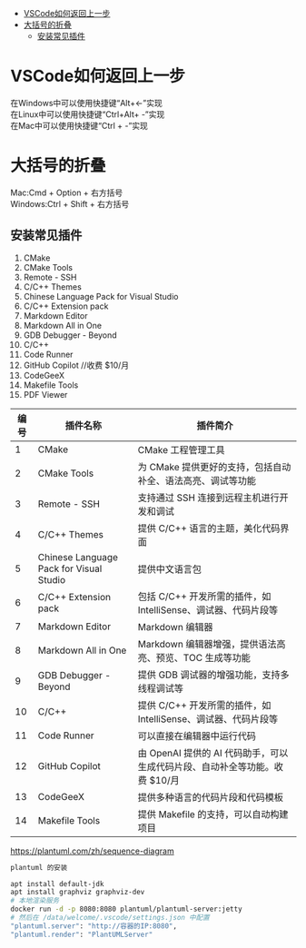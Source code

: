 
- [VSCode如何返回上一步](#vscode如何返回上一步)
- [大括号的折叠](#大括号的折叠)
  - [安装常见插件](#安装常见插件)

# VSCode如何返回上一步
在Windows中可以使用快捷键“Alt+←”实现  
在Linux中可以使用快捷键“Ctrl+Alt+ -”实现  
在Mac中可以使用快捷键“Ctrl + -”实现  

# 大括号的折叠
 Mac:Cmd + Option + 右方括号  
 Windows:Ctrl + Shift + 右方括号

## 安装常见插件
1. CMake
2. CMake Tools
3. Remote - SSH
4. C/C++ Themes
5. Chinese Language Pack for Visual Studio
6. C/C++ Extension pack
7. Markdown Editor
8. Markdown All in One
9. GDB Debugger - Beyond
10. C/C++
11. Code Runner
12. GitHub Copilot  //收费 $10/月
13. CodeGeeX
14. Makefile Tools
15. PDF Viewer


| 编号 | 插件名称                                       | 插件简介                                                     |
| ---- | ---------------------------------------------- | ------------------------------------------------------------ |
| 1    | CMake                                          | CMake 工程管理工具                                          |
| 2    | CMake Tools                                    | 为 CMake 提供更好的支持，包括自动补全、语法高亮、调试等功能 |
| 3    | Remote - SSH                                   | 支持通过 SSH 连接到远程主机进行开发和调试                   |
| 4    | C/C++ Themes                                   | 提供 C/C++ 语言的主题，美化代码界面                         |
| 5    | Chinese Language Pack for Visual Studio        | 提供中文语言包                                               |
| 6    | C/C++ Extension pack                           | 包括 C/C++ 开发所需的插件，如 IntelliSense、调试器、代码片段等 |
| 7    | Markdown Editor                                | Markdown 编辑器                                             |
| 8    | Markdown All in One                            | Markdown 编辑器增强，提供语法高亮、预览、TOC 生成等功能     |
| 9    | GDB Debugger - Beyond                          | 提供 GDB 调试器的增强功能，支持多线程调试等                 |
| 10   | C/C++                                         | 提供 C/C++ 开发所需的插件，如 IntelliSense、调试器、代码片段等 |
| 11   | Code Runner                                    | 可以直接在编辑器中运行代码                                   |
| 12   | GitHub Copilot                                 | 由 OpenAI 提供的 AI 代码助手，可以生成代码片段、自动补全等功能。收费 $10/月 |
| 13   | CodeGeeX                                       | 提供多种语言的代码片段和代码模板                             |
| 14   | Makefile Tools                                 | 提供 Makefile 的支持，可以自动构建项目                       |


https://plantuml.com/zh/sequence-diagram
```sh
plantuml 的安装

apt install default-jdk
apt install graphviz graphviz-dev
# 本地渲染服务
docker run -d -p 8080:8080 plantuml/plantuml-server:jetty
# 然后在 /data/welcome/.vscode/settings.json 中配置
"plantuml.server": "http://容器的IP:8080",
"plantuml.render": "PlantUMLServer"
```